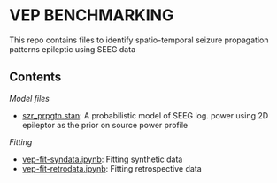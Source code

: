 # VEP BENCHMARKING

This repo contains files to identify spatio-temporal seizure propagation patterns epileptic
using SEEG data

## Contents

_Model files_

- [szr_prpgtn.stan](szr_prpgtn.stan): A probabilistic model of SEEG log. power using 2D epileptor as the prior
  on source power profile

_Fitting_

- [vep-fit-syndata.ipynb](vep-fit-syndata.ipynb): Fitting synthetic data
- [vep-fit-retrodata.ipynb](vep-fit-retrodata.ipynb): Fitting retrospective data
